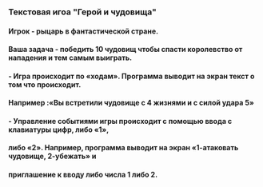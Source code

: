 ### Текстовая игоа "Герой и чудовища"

#### Игрок - рыцарь в фантастической стране.
#### Ваша задача - победить 10 чудовищ чтобы спасти королевство от нападения и тем самым выиграть.

#### - Игра происходит по «ходам». Программа выводит на экран текст о том что происходит.
#### Например :«Вы встретили чудовище с 4 жизнями и с силой удара 5»
#### - Управление событиями игры происходит с помощью ввода с клавиатуры цифр, либо «1»,
#### либо «2». Например, программа выводит на экран «1-атаковать чудовище, 2-убежать» и
#### приглашение к вводу либо числа 1 либо 2.
